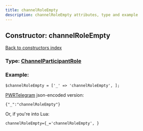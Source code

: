 ```yaml
---
title: channelRoleEmpty
description: channelRoleEmpty attributes, type and example
---
```

## Constructor: channelRoleEmpty  
[Back to constructors index](index.md)






### Type: [ChannelParticipantRole](../types/ChannelParticipantRole.md)


### Example:

```
$channelRoleEmpty = ['_' => 'channelRoleEmpty', ];
```  

[PWRTelegram](https://pwrtelegram.xyz) json-encoded version:

```
{"_":"channelRoleEmpty"}
```


Or, if you're into Lua:  


```
channelRoleEmpty={_='channelRoleEmpty', }

```


